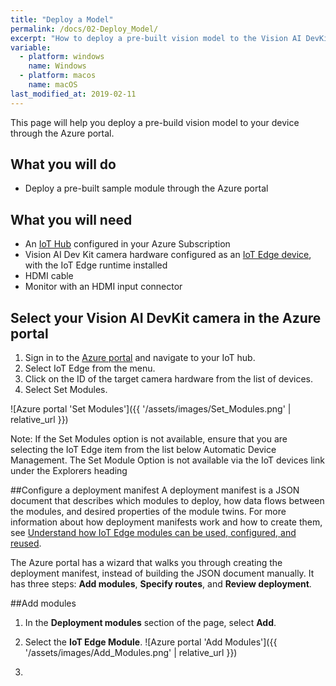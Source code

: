 ```yaml
---
title: "Deploy a Model"
permalink: /docs/02-Deploy_Model/
excerpt: "How to deploy a pre-built vision model to the Vision AI DevKit through the Azure portal."
variable:
  - platform: windows
    name: Windows
  - platform: macos
    name: macOS
last_modified_at: 2019-02-11
---
```

This page will help you deploy a pre-build vision model to your device through the Azure portal.


## What you will do
* Deploy a pre-built sample module through the Azure portal

## What you will need
* An [IoT Hub](https://docs.microsoft.com/en-us/azure/iot-hub/iot-hub-create-through-portal) configured in your Azure Subscription
* Vision AI Dev Kit camera hardware configured as an [IoT Edge device](https://docs.microsoft.com/en-us/azure/iot-edge/how-to-register-device-portal), with the IoT Edge runtime installed
* HDMI cable
* Monitor with an HDMI input connector

## Select your Vision AI DevKit camera in the Azure portal
1. Sign in to the [Azure portal](https://portal.azure.com/) and navigate to your IoT hub.
2. Select IoT Edge from the menu.
3. Click on the ID of the target camera hardware from the list of devices.
4. Select Set Modules.

![Azure portal 'Set Modules']({{ '/assets/images/Set_Modules.png' | relative_url }})

Note:  If the Set Modules option is not available, ensure that you are selecting the IoT Edge item from the list below Automatic Device Management.  The Set Module Option is not available via the IoT devices link under the Explorers heading

##Configure a deployment manifest
A deployment manifest is a JSON document that describes which modules to deploy, how data flows between the modules, and desired properties of the module twins. For more information about how deployment manifests work and how to create them, see [Understand how IoT Edge modules can be used, configured, and reused](https://docs.microsoft.com/en-us/azure/iot-edge/module-composition).

The Azure portal has a wizard that walks you through creating the deployment manifest, instead of building the JSON document manually. It has three steps: **Add modules**, **Specify routes**, and **Review deployment**.

##Add modules
1. In the **Deployment modules** section of the page, select **Add**.
2. Select the **IoT Edge Module**. ![Azure portal 'Add Modules']({{ '/assets/images/Add_Modules.png' | relative_url }})

3. 

